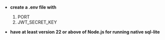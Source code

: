 - **create a  .env file with** 
  1.  PORT 
  2.  JWT_SECRET_KEY

- **have at least version 22 or above of Node.js for running native sql-lite**